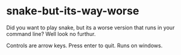 # snake-but-its-way-worse
Did you want to play snake, but its a worse version that runs in your command line? Well look no furthur. 

Controls are arrow keys. Press enter to quit. Runs on windows.
